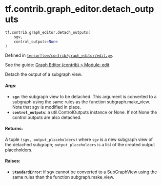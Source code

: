 <div itemscope itemtype="http://developers.google.com/ReferenceObject">
<meta itemprop="name" content="tf.contrib.graph_editor.detach_outputs" />
</div>

# tf.contrib.graph_editor.detach_outputs

``` python
tf.contrib.graph_editor.detach_outputs(
    sgv,
    control_outputs=None
)
```



Defined in [`tensorflow/contrib/graph_editor/edit.py`](https://www.tensorflow.org/code/tensorflow/contrib/graph_editor/edit.py).

See the guide: [Graph Editor (contrib) > Module: edit](../../../../../api_guides/python/contrib.graph_editor.md#Module_edit)

Detach the output of a subgraph view.

#### Args:

* <b>`sgv`</b>: the subgraph view to be detached. This argument is converted to a
    subgraph using the same rules as the function subgraph.make_view.
    Note that sgv is modified in place.
* <b>`control_outputs`</b>: a util.ControlOutputs instance or None. If not None the
    control outputs are also detached.

#### Returns:

A tuple `(sgv, output_placeholders)` where
  `sgv` is a new subgraph view of the detached subgraph;
  `output_placeholders` is a list of the created output placeholders.

#### Raises:

* <b>`StandardError`</b>: if sgv cannot be converted to a SubGraphView using
    the same rules than the function subgraph.make_view.